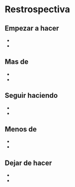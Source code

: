 # Restrospectiva

## Empezar a hacer
-
-
## Mas de
-
-
## Seguir haciendo
-
-
## Menos de
-
-
## Dejar de hacer 
-
-